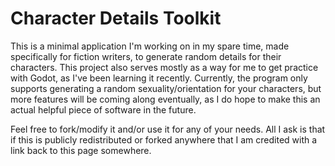 # Character Details Toolkit
This is a minimal application I'm working on in my spare time, made specifically for fiction writers, to generate random details for their characters. This project also serves mostly as a way for me to get practice with Godot, as I've been learning it recently. Currently, the program only supports generating a random sexuality/orientation for your characters, but more features will be coming along eventually, as I do hope to make this an actual helpful piece of software in the future.

Feel free to fork/modify it and/or use it for any of your needs. All I ask is that if this is publicly redistributed or forked anywhere that I am credited with a link back to this page somewhere.
